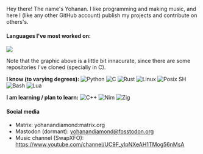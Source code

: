 <!--
  Most of this was stolen from [Magoninho's](https://github.com/Magoninho) and [adamalston's](https://github.com/adamalston) READMES :P
  Go theck them out!
-->

Hey there! The name's Yohanan. I like programming and making music, and here I (like any other GitHub account) publish my projects and contribute on others's.

#### Languages I've most worked on:

[![](https://github-readme-stats.vercel.app/api/top-langs/?username=YohananDiamond&langs_count=10&hide=Objective-C&layout=compact&theme=dracula)](https://github.com/anuraghazra/github-readme-stats)

Note that the graphic above is a little bit innacurate, since there are some repositories I've cloned (specially in C).

**I know (to varying degrees):**
![Python](https://img.shields.io/badge/-Python-000?&logo=python)
![C](https://img.shields.io/badge/-C-black?&logo=C)
![Rust](https://img.shields.io/badge/-Rust-black?&logo=rust)
![Linux](https://img.shields.io/badge/-Linux-black?&logo=linux)
![Posix SH](https://img.shields.io/badge/-Posix_SH-black?&logo=GNU%20Bash)
![Bash](https://img.shields.io/badge/-Bash-black?&logo=GNU%20Bash)
![Lua](https://img.shields.io/badge/-Lua-black?logo=Lua)

**I am learning / plan to learn:**
![C++](https://img.shields.io/badge/-C++-black?logo=c%2b%2b&logoColor=00599C)
![Nim](https://img.shields.io/badge/-Nim-black?logo=Nim)
![Zig](https://img.shields.io/badge/-Zig-black)

#### Social media

* Matrix: yohanandiamond:matrix.org
* Mastodon (dormant): [yohanandiamond@fosstodon.org](https://fosstodon.org/@yohanandiamond)
* Music channel (SwapXFO): https://www.youtube.com/channel/UC9F_yIpNXeAH1TMog56nMsA
